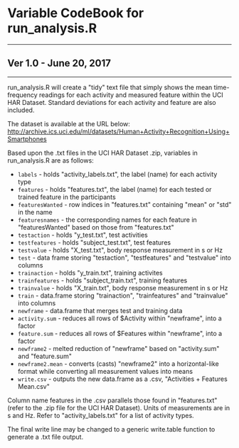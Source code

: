 # Variable CodeBook for run_analysis.R #
-------------------------------------------------------------------------------------------------------------------------
## Ver 1.0 - June 20, 2017
-------------------------------------------------------------------------------------------------------------------------

run_analysis.R will create a "tidy" text file that simply shows the mean time-frequency readings for each activity and measured feature within the UCI HAR Dataset. Standard deviations for each activity and feature are also included.

The dataset is available at the URL below: 
http://archive.ics.uci.edu/ml/datasets/Human+Activity+Recognition+Using+Smartphones

Based upon the .txt files in the UCI HAR Dataset .zip, variables in run_analysis.R are as follows:
* `labels` - holds "activity_labels.txt", the label (name) for each activity type
* `features` - holds "features.txt", the label (name) for each tested or trained feature in the participants
* `featuresWanted` - row indices in "features.txt" containing "mean" or "std" in the name 
* `featuresnames` - the corresponding names for each feature in "featuresWanted" based on those from "features.txt"
* `testaction` - holds "y_test.txt", test activities
* `testfeatures` - holds "subject_test.txt", test features
* `testvalue` - holds "X_test.txt", body response measurement in s or Hz
* `test` - data frame storing "testaction", "testfeatures" and "testvalue" into columns
* `trainaction` - holds "y_train.txt", training activites
* `trainfeatures` - holds "subject_train.txt", training features
* `trainvalue` - holds "X_train.txt", body response measurement in s or Hz
* `train` - data.frame storing "trainaction", "trainfeatures" and "trainvalue" into columns
* `newframe` - data.frame that merges test and training data
* `activity.sum` - reduces all rows of $Activity within "newframe", into a factor
* `feature.sum` - reduces all rows of $Features within "newframe", into a factor
* `newframe2` - melted reduction of "newframe" based on "activity.sum" and "feature.sum"
* `newframe2.mean` - converts (casts) "newframe2" into a horizontal-like format while converting all measurement values into means
* `write.csv` - outputs the new data.frame as a .csv, "Activities + Features Mean.csv"


Column name features in the .csv parallels those found in "features.txt" (refer to the .zip file for the UCI HAR Dataset). Units of measurements are in s and Hz. Refer to "activity_labels.txt" for a list of activity types. 
  
The final write line may be changed to a generic write.table function to generate a .txt file output. 
